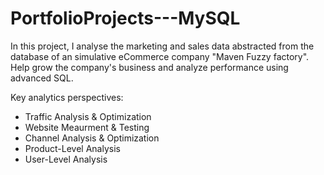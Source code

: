# PortfolioProjects---MySQL
In this project, I analyse the marketing and sales data abstracted from the database of an simulative eCommerce company "Maven Fuzzy factory". Help grow the company's business and analyze performance using advanced SQL.

Key analytics perspectives:
- Traffic Analysis & Optimization
- Website Meaurment & Testing
- Channel Analysis & Optimization
- Product-Level Analysis
- User-Level Analysis


